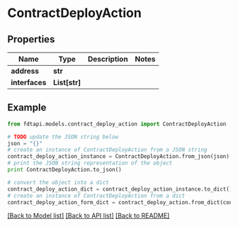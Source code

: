 # ContractDeployAction


## Properties
Name | Type | Description | Notes
------------ | ------------- | ------------- | -------------
**address** | **str** |  | 
**interfaces** | **List[str]** |  | 

## Example

```python
from fdtapi.models.contract_deploy_action import ContractDeployAction

# TODO update the JSON string below
json = "{}"
# create an instance of ContractDeployAction from a JSON string
contract_deploy_action_instance = ContractDeployAction.from_json(json)
# print the JSON string representation of the object
print ContractDeployAction.to_json()

# convert the object into a dict
contract_deploy_action_dict = contract_deploy_action_instance.to_dict()
# create an instance of ContractDeployAction from a dict
contract_deploy_action_form_dict = contract_deploy_action.from_dict(contract_deploy_action_dict)
```
[[Back to Model list]](../README.md#documentation-for-models) [[Back to API list]](../README.md#documentation-for-api-endpoints) [[Back to README]](../README.md)



